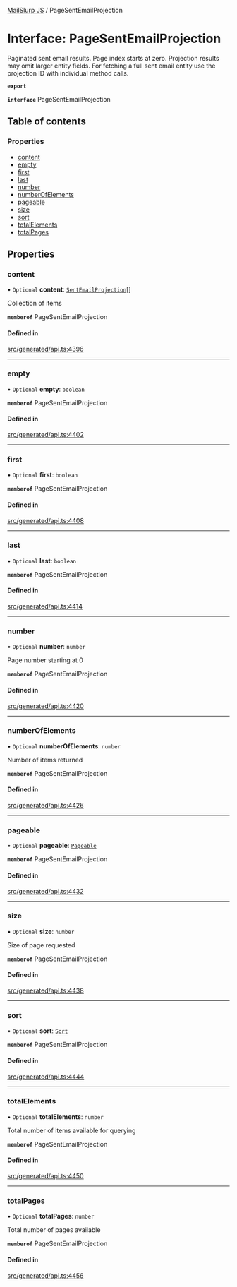 [MailSlurp JS](../README.md) / PageSentEmailProjection

# Interface: PageSentEmailProjection

Paginated sent email results. Page index starts at zero. Projection results may omit larger entity fields. For fetching a full sent email entity use the projection ID with individual method calls.

**`export`**

**`interface`** PageSentEmailProjection

## Table of contents

### Properties

- [content](PageSentEmailProjection.md#content)
- [empty](PageSentEmailProjection.md#empty)
- [first](PageSentEmailProjection.md#first)
- [last](PageSentEmailProjection.md#last)
- [number](PageSentEmailProjection.md#number)
- [numberOfElements](PageSentEmailProjection.md#numberofelements)
- [pageable](PageSentEmailProjection.md#pageable)
- [size](PageSentEmailProjection.md#size)
- [sort](PageSentEmailProjection.md#sort)
- [totalElements](PageSentEmailProjection.md#totalelements)
- [totalPages](PageSentEmailProjection.md#totalpages)

## Properties

### content

• `Optional` **content**: [`SentEmailProjection`](SentEmailProjection.md)[]

Collection of items

**`memberof`** PageSentEmailProjection

#### Defined in

[src/generated/api.ts:4396](https://github.com/mailslurp/mailslurp-client/blob/8c02983/src/generated/api.ts#L4396)

___

### empty

• `Optional` **empty**: `boolean`

**`memberof`** PageSentEmailProjection

#### Defined in

[src/generated/api.ts:4402](https://github.com/mailslurp/mailslurp-client/blob/8c02983/src/generated/api.ts#L4402)

___

### first

• `Optional` **first**: `boolean`

**`memberof`** PageSentEmailProjection

#### Defined in

[src/generated/api.ts:4408](https://github.com/mailslurp/mailslurp-client/blob/8c02983/src/generated/api.ts#L4408)

___

### last

• `Optional` **last**: `boolean`

**`memberof`** PageSentEmailProjection

#### Defined in

[src/generated/api.ts:4414](https://github.com/mailslurp/mailslurp-client/blob/8c02983/src/generated/api.ts#L4414)

___

### number

• `Optional` **number**: `number`

Page number starting at 0

**`memberof`** PageSentEmailProjection

#### Defined in

[src/generated/api.ts:4420](https://github.com/mailslurp/mailslurp-client/blob/8c02983/src/generated/api.ts#L4420)

___

### numberOfElements

• `Optional` **numberOfElements**: `number`

Number of items returned

**`memberof`** PageSentEmailProjection

#### Defined in

[src/generated/api.ts:4426](https://github.com/mailslurp/mailslurp-client/blob/8c02983/src/generated/api.ts#L4426)

___

### pageable

• `Optional` **pageable**: [`Pageable`](Pageable.md)

**`memberof`** PageSentEmailProjection

#### Defined in

[src/generated/api.ts:4432](https://github.com/mailslurp/mailslurp-client/blob/8c02983/src/generated/api.ts#L4432)

___

### size

• `Optional` **size**: `number`

Size of page requested

**`memberof`** PageSentEmailProjection

#### Defined in

[src/generated/api.ts:4438](https://github.com/mailslurp/mailslurp-client/blob/8c02983/src/generated/api.ts#L4438)

___

### sort

• `Optional` **sort**: [`Sort`](Sort.md)

**`memberof`** PageSentEmailProjection

#### Defined in

[src/generated/api.ts:4444](https://github.com/mailslurp/mailslurp-client/blob/8c02983/src/generated/api.ts#L4444)

___

### totalElements

• `Optional` **totalElements**: `number`

Total number of items available for querying

**`memberof`** PageSentEmailProjection

#### Defined in

[src/generated/api.ts:4450](https://github.com/mailslurp/mailslurp-client/blob/8c02983/src/generated/api.ts#L4450)

___

### totalPages

• `Optional` **totalPages**: `number`

Total number of pages available

**`memberof`** PageSentEmailProjection

#### Defined in

[src/generated/api.ts:4456](https://github.com/mailslurp/mailslurp-client/blob/8c02983/src/generated/api.ts#L4456)
